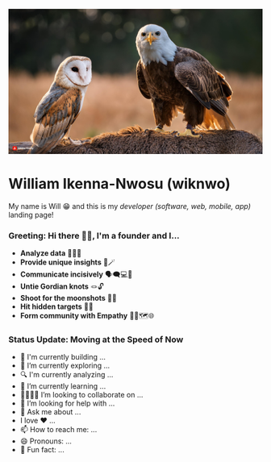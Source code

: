 ![Will's GitHub Banner](zephyrandcuba.jpg)

# William Ikenna-Nwosu (wiknwo)

My name is Will 😁 and this is my *developer (software, web, mobile, app)* landing page!

### Greeting: Hi there 👋🏽, I'm a founder and I...

- **Analyze data** 🧑🏽‍💻
- **Provide unique insights** 🔮🪄
- **Communicate incisively** 🗣️🗨️💻🎯
- **Untie Gordian knots** 🪢🔓
- **Shoot for the moonshots** 🔫🌚
- **Hit hidden targets** 👻🐘
- **Form community with Empathy** 🤲🏽🗺️🌐

### Status Update: Moving at the Speed of Now

- 🔨 I'm currently building ...
- 🔭 I’m currently exploring ...
- 🔍 I'm currently analyzing ...
- 🌱 I’m currently learning ...
- 🫱🏽‍🫲🏽 I’m looking to collaborate on ...
- 🤔 I’m looking for help with ...
- 💬 Ask me about ...
- I love ❤️ ...
- 📫 How to reach me: ...
- 😄 Pronouns: ...
- 🤗 Fun fact: ...
